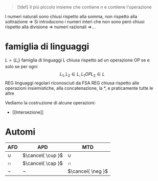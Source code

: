 >[!def]
>Il piú piccolo insieme che contiene $n$ e contiene l'operazione


I numeri naturali sono chiusi rispetto alla somma, non rispetto alla sottrazione => Si introducono i numeri interi che non sono peró chiusi rispetto alla divisione => numeri razionali =>...

# famiglia di linguaggi
$L = \{L_i\}$ famiglia di linguaggi
L chiusa rispetto ad un operazione OP se e solo se per ogni
$$
L_{1},L_{2} \in L, L_{1} OP L_{2} \in L
$$
REG linguaggi regolari riconosciuti da FSA
REG chiusa rispetto alle operazioni insiemistiche, alla concatenazione, la $*$, e praticamente tutte le altre 

Vediamo la costruzione di alcune operazioni:
- [[Intersezione]]


# Automi

AFD | APD | MTD
--- | --- | ---
$\cup$ | $\cancel{ \cup }$ | $\cup$
$\cap$ | $\cancel{ \cap }$ | $\cap$
$\neg$ | $\neg$ | $\cancel{ \neg }$

